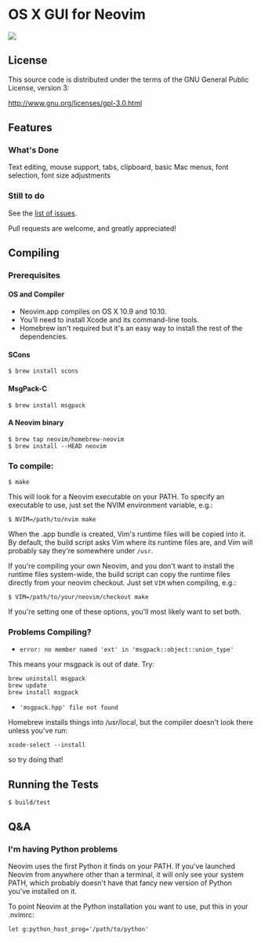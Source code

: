 # OS X GUI for Neovim

![](https://raw.githubusercontent.com/rogual/neovim-osx-gui/screenshots/1.png)


## License

This source code is distributed under the terms of the GNU General
Public License, version 3:

http://www.gnu.org/licenses/gpl-3.0.html

## Features

### What's Done

Text editing, mouse support, tabs, clipboard, basic Mac menus, font selection,
font size adjustments

### Still to do

See the [list of issues](https://github.com/rogual/neovim-dot-app/issues).

Pull requests are welcome, and greatly appreciated!


## Compiling

### Prerequisites

#### OS and Compiler

* Neovim.app compiles on OS X 10.9 and 10.10.
* You'll need to install Xcode and its command-line tools.
* Homebrew isn't required but it's an easy way to install the rest of the 
  dependencies.

#### SCons
    $ brew install scons

#### MsgPack-C
    $ brew install msgpack

#### A Neovim binary
    $ brew tap neovim/homebrew-neovim
    $ brew install --HEAD neovim

### To compile:

    $ make

This will look for a Neovim executable on your PATH. To specify
an executable to use, just set the NVIM environment variable, e.g.:

    $ NVIM=/path/to/nvim make

When the .app bundle is created, Vim's runtime files will be copied into it.
By default, the build script asks Vim where its runtime files are, and Vim
will probably say they're somewhere under `/usr`.

If you're compiling your own Neovim, and you don't want to install the runtime
files system-wide, the build script can copy the runtime files directly from
your neovim checkout. Just set `VIM` when compiling, e.g.:

    $ VIM=/path/to/your/neovim/checkout make

If you're setting one of these options, you'll most likely want to set both.

### Problems Compiling?

* `error: no member named 'ext' in 'msgpack::object::union_type'`

This means your msgpack is out of date. Try:

    brew uninstall msgpack
    brew update
    brew install msgpack

* `'msgpack.hpp' file not found`

Homebrew installs things into /usr/local, but the compiler doesn't look there
unless you've run:

    xcode-select --install

so try doing that!

## Running the Tests

    $ build/test

## Q&A

### I'm having Python problems

Neovim uses the first Python it finds on your PATH. If you've launched Neovim
from anywhere other than a terminal, it will only see your system PATH, which
probably doesn't have that fancy new version of Python you've installed on it.

To point Neovim at the Python installation you want to use, put this in
your .nvimrc:

    let g:python_host_prog='/path/to/python'
